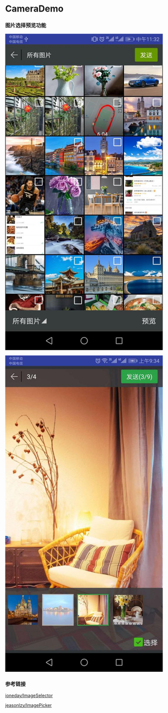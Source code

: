 # CameraDemo

### 图片选择预览功能

![all](all_image.jpg)

![preview](preview.jpg)

### 参考链接
[ioneday/ImageSelector](https://github.com/ioneday/ImageSelector)

[jeasonlzy/ImagePicker](https://github.com/jeasonlzy/ImagePicker)
